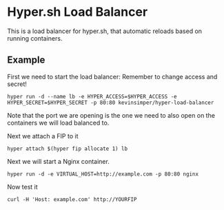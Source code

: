 # Hyper.sh Load Balancer

This is a load balancer for hyper.sh, that automatic reloads based on running containers.

## Example

First we need to start the load balancer:
Remember to change access and secret!
```
hyper run -d --name lb -e HYPER_ACCESS=$HYPER_ACCESS -e HYPER_SECRET=$HYPER_SECRET -p 80:80 kevinsimper/hyper-load-balancer
```

Note that the port we are opening is the one we need to also open on the containers we will load balanced to.

Next we attach a FIP to it

```
hyper attach $(hyper fip allocate 1) lb
```

Next we will start a Nginx container.

```
hyper run -d -e VIRTUAL_HOST=http://example.com -p 80:80 nginx
```

Now test it
```
curl -H 'Host: example.com' http://YOURFIP
```
